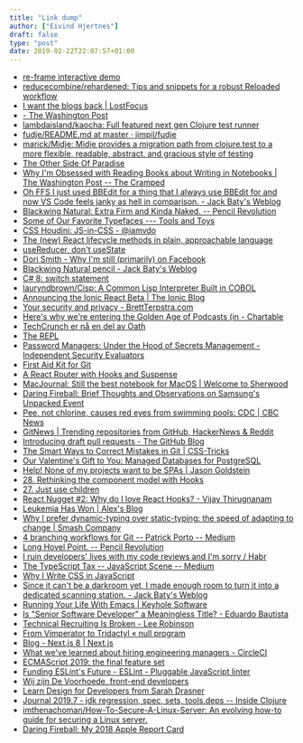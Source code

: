 ```yaml
---
title: "Link dump"
author: ["Eivind Hjertnes"]
draft: false
type: "post"
date: 2019-02-22T22:07:57+01:00
---
```


-   [re-frame
    interactive demo](https://blog.klipse.tech//clojure/2019/02/17/reframe-tutorial.html)
-   [reducecombine/rehardened:
    Tips and snippets for a robust Reloaded workflow](https://github.com/reducecombine/rehardened)
-   [I want the
    blogs back | LostFocus](https://lostfocus.de/2019/02/i-want-the-blogs-back/)
-   [-
    The Washington Post](https://www.washingtonpost.com/gdpr-consent/?destination=/outlook/why-im-obsessed-with-reading-books-about-writing-in-notebooks/2019/02/07/349ea4e0-1e8a-11e9-8e21-59a09ff1e2a1%5Fstory.html?&utm%5Fterm=.03985830d2d4)
-   [lambdaisland/kaocha: Full
    featured next gen Clojure test runner](https://github.com/lambdaisland/kaocha)
-   [fudje/README.md
    at master · jimpil/fudje](https://github.com/jimpil/fudje/blob/master/README.md)
-   [marick/Midje: Midje provides a
    migration path from clojure.test to a more flexible, readable,
    abstract, and gracious style of testing](https://github.com/marick/Midje)
-   [The
    Other Side Of Paradise](https://www.esquire.com/uk/latest-news/a25651175/the-other-side-of-paradise-how-i-left-a-buddhist-retreat-in-handcuffs/)
-   [Why
    I'm Obsessed with Reading Books about Writing in Notebooks | The
    Washington Post -- The Cramped](https://www.thecramped.com/why-im-obsessed-with-reading-books-about-writing-in-notebooks-the-washington-post/)
-   [Oh
    FFS I just used BBEdit for a thing that I always use BBEdit for and
    now VS Code feels janky as hell in comparison. - Jack Baty's Weblog](https://www.baty.blog/2019/oh-ffs-i-just-used-bbedit-for-a-thing-that-i-always-use-bbedit-for-and-now-vs-code-feels-janky-as)
-   [Blackwing
    Natural: Extra Firm and Kinda Naked. -- Pencil Revolution](http://www.pencilrevolution.com/2019/02/blackwing-natural-extra-firm-and-kinda-naked/)
-   [Some
    of Our Favorite Typefaces --- Tools and Toys](http://toolsandtoys.net/guides/some-of-our-favorite-typefaces/)
-   [CSS Houdini: JS-in-CSS -
    @iamvdo](<https://css-houdini.rocks/js-in-css/>)
-   [The
    (new) React lifecycle methods in plain, approachable language](https://blog.logrocket.com/the-new-react-lifecycle-methods-in-plain-approachable-language-61a2105859f3)
-   [useReducer,
    don't useState](https://matthamlin.me/blog/2019/february/why-you-should-useReducer/)
-   [Dori Smith -
    Why I'm still (primarily) on Facebook](https://dori.micro.blog/2019/02/14/why-im-still.html)
-   [Blackwing
    Natural pencil - Jack Baty's Weblog](https://www.baty.blog/2019/blackwing-natural-pencil)
-   [C# 8: switch
    statement](https://alexatnet.com/cs8-switch-statement/)
-   [lauryndbrown/Cisp: A Common
    Lisp Interpreter Built in COBOL](https://github.com/lauryndbrown/Cisp)
-   [Announcing
    the Ionic React Beta | The Ionic Blog](https://blog.ionicframework.com/announcing-the-ionic-react-beta/)
-   [Your
    security and privacy - BrettTerpstra.com](https://brettterpstra.com/2019/02/21/your-security-and-privacy/)
-   [Here's why we're
    entering the Golden Age of Podcasts (in - Chartable](https://chartable.com/blog/golden-age-of-podcasts)
-   [TechCrunch
    er nå en del av Oath](https://guce.oath.com/collectConsent?brandType=nonEu&.done=https://techcrunch.com/2019/02/21/apple-could-be-working-with-goldman-sachs-on-a-credit-card/?guccounter=1&sessionId=3%5Fcc-session%5Fabc890e0-0fe2-4de8-ba34-126a438f72d5&lang=&inline=false)
-   [The REPL](https://mailchi.mp/3a005b77f4fc/harrhg7s3s)
-   [Password
    Managers: Under the Hood of Secrets Management - Independent Security
    Evaluators](https://www.securityevaluators.com/casestudies/password-manager-hacking/)
-   [First Aid Kit for
    Git](https://www.git-tower.com/learn/git/first-aid-kit)
-   [A
    React Router with Hooks and Suspense](https://frontarm.com/james-k-nelson/navi-react-router-hooks-suspense/)
-   [MacJournal:
    Still the best notebook for MacOS | Welcome to Sherwood](https://welcometosherwood.wordpress.com/2019/02/18/macjournal-still-the-best-notebook-for-macos/)
-   [Daring
    Fireball: Brief Thoughts and Observations on Samsung's Unpacked
    Event](https://daringfireball.net/2019/02/samsung%5Funpacked%5Fthoughts%5Fand%5Fobservations)
-   [Pee,
    not chlorine, causes red eyes from swimming pools: CDC | CBC News](https://www.cbc.ca/news/trending/pee-chlorine-red-eyes-swimming-pools-cdc-1.3127865)
-   [GitNews | Trending repositories from GitHub,
    HackerNews & Reddit](https://git.news/)
-   [Introducing
    draft pull requests - The GitHub Blog](https://github.blog/2019-02-14-introducing-draft-pull-requests/)
-   [The
    Smart Ways to Correct Mistakes in Git | CSS-Tricks](https://css-tricks.com/the-smart-ways-to-correct-mistakes-in-git/)
-   [Our
    Valentine's Gift to You: Managed Databases for PostgreSQL](https://blog.digitalocean.com/announcing-managed-databases-for-postgresql/)
-   [Help!
    None of my projects want to be SPAs | Jason Goldstein](https://whatisjasongoldstein.com/writing/help-none-of-my-projects-want-to-be-spas/)
-   [28. Rethinking
    the component model with Hooks](https://sid.studio/post/rethinking-component-model/)
-   [27. Just use children](https://sid.studio/post/just-use-children/)
-   [React
    Nugget #2: Why do I love React Hooks? - Vijay Thirugnanam](https://vijayt.com/post/react-nugget-2-why-do-i-love-react-hooks/)
-   [Leukemia Has Won |
    Alex's Blog](https://alex.blog/2019/02/18/leukemia-has-won/)
-   [Why
    I prefer dynamic-typing over static-typing: the speed of adapting to
    change | Smash Company](http://www.smashcompany.com/technology/why-i-prefer-dynamic-typing-over-static-typing-the-speed-of-adapting-to-change)
-   [4
    branching workflows for Git -- Patrick Porto -- Medium](https://medium.com/@patrickporto/4-branching-workflows-for-git-30d0aaee7bf)
-   [Long
    Hovel Point. -- Pencil Revolution](http://www.pencilrevolution.com/2019/02/long-hovel-point/)
-   [I ruin developers' lives with my
    code reviews and I'm sorry / Habr](https://habr.com/en/post/440736/)
-   [The
    TypeScript Tax -- JavaScript Scene -- Medium](https://medium.com/javascript-scene/the-typescript-tax-132ff4cb175b)
-   [Why I Write CSS in
    JavaScript](https://mxstbr.com/thoughts/css-in-js/)
-   [Since
    it can't be a darkroom yet, I made enough room to turn it into a
    dedicated scanning station. - Jack Baty's Weblog](https://www.baty.blog/2019/since-it-cant-be-a-darkroom-yet-i-made-enough-room-to-turn-it-into-a-dedicated-scanning-station)
-   [Running
    Your Life With Emacs | Keyhole Software](https://keyholesoftware.com/2019/01/30/running-your-life-with-emacs/)
-   [Is
    "Senior Software Developer" a Meaningless Title? - Eduardo Bautista](https://www.eduardobautista.com/senior-software-developers/)
-   [Technical
    Recruiting Is Broken - Lee Robinson](https://leerob.io/blog/technical-recruiting-is-broken)
-   [From Vimperator to
    Tridactyl « null program](https://nullprogram.com/blog/2018/09/20/)
-   [Blog - Next.js 8 | Next.js](https://nextjs.org/blog/next-8/)
-   [What
    we've learned about hiring engineering managers - CircleCI](https://circleci.com/blog/what-we-ve-learned-about-hiring-engineering-managers/)
-   [ECMAScript 2019: the
    final feature set](http://2ality.com/2018/02/ecmascript-2019.html)
-   [Funding
    ESLint's Future - ESLint - Pluggable JavaScript linter](https://eslint.org/blog/2019/02/funding-eslint-future)
-   [Wij zijn De Voorhoede, front-end
    developers](https://www.voorhoede.nl/nl/)
-   [Learn
    Design for Developers from Sarah Drasner](https://frontendmasters.com/courses/design-for-developers/)
-   [Journal 2019.7 - jdk
    regression, spec, sets, tools.deps -- Inside Clojure](http://insideclojure.org/2019/02/16/journal/)
-   [imthenachoman/How-To-Secure-A-Linux-Server:
    An evolving how-to guide for securing a Linux server.](https://github.com/imthenachoman/How-To-Secure-A-Linux-Server)
-   [Daring
    Fireball: My 2018 Apple Report Card](https://daringfireball.net/2019/02/my%5F2018%5Fapple%5Freport%5Fcard)
